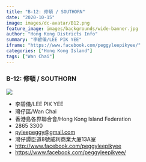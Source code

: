 ```yaml
---
title: "B-12: 修頓 / SOUTHORN"
date: "2020-10-15"
image: images/dc-avatar/B12.png
feature_image: images/backgrounds/wide-banner.jpg
author: "Hong Kong Districts Info"
summary: "李碧儀/LEE PIK YEE"
iframe: "https://www.facebook.com/peggyleepikyee/"
categories: ["Hong Kong Island"]
tags: ["Wan Chai"]
---
```


### B-12: 修頓 / SOUTHORN  
![](/images/dc-avatar/B12.png)  

 - 李碧儀/LEE PIK YEE  
 - 灣仔區/Wan Chai  
 - 香港島各界聯合會/Hong Kong Island Federation  
 - 2865 3300  
 - pyleepeggy@gmail.com  
 - 灣仔譚臣道8號威利商業大廈13A室  
 - http://www.facebook.com/peggyleepikyee  
 - https://www.facebook.com/peggyleepikyee/
